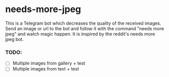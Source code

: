# needs-more-jpeg

This is a Telegram bot which decreases the quality of the received images.
Send an image or url to the bot and follow it with the command "needs more jpeg" and watch magic happen.
It is inspired by the reddit's needs more jpeg bot.

### TODO:

- [ ] Multiple images from gallery + test
- [ ] Multiple images from text + test
